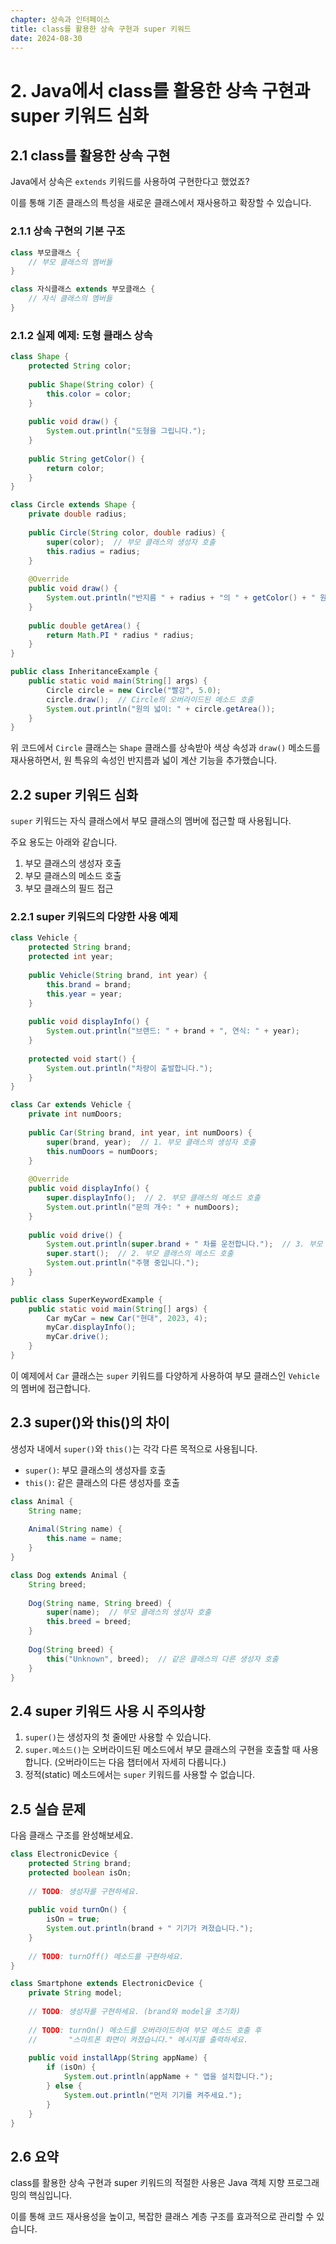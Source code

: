 ```yaml
---
chapter: 상속과 인터페이스
title: class를 활용한 상속 구현과 super 키워드
date: 2024-08-30
---
```


# 2. Java에서 class를 활용한 상속 구현과 super 키워드 심화

## 2.1 class를 활용한 상속 구현

Java에서 상속은 `extends` 키워드를 사용하여 구현한다고 했었죠?

이를 통해 기존 클래스의 특성을 새로운 클래스에서 재사용하고 확장할 수 있습니다.

### 2.1.1 상속 구현의 기본 구조

```java
class 부모클래스 {
    // 부모 클래스의 멤버들
}

class 자식클래스 extends 부모클래스 {
    // 자식 클래스의 멤버들
}
```

### 2.1.2 실제 예제: 도형 클래스 상속

```java
class Shape {
    protected String color;
    
    public Shape(String color) {
        this.color = color;
    }
    
    public void draw() {
        System.out.println("도형을 그립니다.");
    }
    
    public String getColor() {
        return color;
    }
}

class Circle extends Shape {
    private double radius;
    
    public Circle(String color, double radius) {
        super(color);  // 부모 클래스의 생성자 호출
        this.radius = radius;
    }
    
    @Override
    public void draw() {
        System.out.println("반지름 " + radius + "의 " + getColor() + " 원을 그립니다.");
    }
    
    public double getArea() {
        return Math.PI * radius * radius;
    }
}

public class InheritanceExample {
    public static void main(String[] args) {
        Circle circle = new Circle("빨강", 5.0);
        circle.draw();  // Circle의 오버라이드된 메소드 호출
        System.out.println("원의 넓이: " + circle.getArea());
    }
}
```

위 코드에서 `Circle` 클래스는 `Shape` 클래스를 상속받아 색상 속성과 `draw()` 메소드를 재사용하면서, 원 특유의 속성인 반지름과 넓이 계산 기능을 추가했습니다.

## 2.2 super 키워드 심화

`super` 키워드는 자식 클래스에서 부모 클래스의 멤버에 접근할 때 사용됩니다. 

주요 용도는 아래와 같습니다.

1. 부모 클래스의 생성자 호출
2. 부모 클래스의 메소드 호출
3. 부모 클래스의 필드 접근

### 2.2.1 super 키워드의 다양한 사용 예제

```java
class Vehicle {
    protected String brand;
    protected int year;
    
    public Vehicle(String brand, int year) {
        this.brand = brand;
        this.year = year;
    }
    
    public void displayInfo() {
        System.out.println("브랜드: " + brand + ", 연식: " + year);
    }
    
    protected void start() {
        System.out.println("차량이 출발합니다.");
    }
}

class Car extends Vehicle {
    private int numDoors;
    
    public Car(String brand, int year, int numDoors) {
        super(brand, year);  // 1. 부모 클래스의 생성자 호출
        this.numDoors = numDoors;
    }
    
    @Override
    public void displayInfo() {
        super.displayInfo();  // 2. 부모 클래스의 메소드 호출
        System.out.println("문의 개수: " + numDoors);
    }
    
    public void drive() {
        System.out.println(super.brand + " 차를 운전합니다.");  // 3. 부모 클래스의 필드 접근
        super.start();  // 2. 부모 클래스의 메소드 호출
        System.out.println("주행 중입니다.");
    }
}

public class SuperKeywordExample {
    public static void main(String[] args) {
        Car myCar = new Car("현대", 2023, 4);
        myCar.displayInfo();
        myCar.drive();
    }
}
```

이 예제에서 `Car` 클래스는 `super` 키워드를 다양하게 사용하여 부모 클래스인 `Vehicle`의 멤버에 접근합니다.

## 2.3 super()와 this()의 차이

생성자 내에서 `super()`와 `this()`는 각각 다른 목적으로 사용됩니다.

- `super()`: 부모 클래스의 생성자를 호출
- `this()`: 같은 클래스의 다른 생성자를 호출

```java
class Animal {
    String name;
    
    Animal(String name) {
        this.name = name;
    }
}

class Dog extends Animal {
    String breed;
    
    Dog(String name, String breed) {
        super(name);  // 부모 클래스의 생성자 호출
        this.breed = breed;
    }
    
    Dog(String breed) {
        this("Unknown", breed);  // 같은 클래스의 다른 생성자 호출
    }
}
```

## 2.4 super 키워드 사용 시 주의사항

1. `super()`는 생성자의 첫 줄에만 사용할 수 있습니다.
2. `super.메소드()`는 오버라이드된 메소드에서 부모 클래스의 구현을 호출할 때 사용합니다. (오버라이드는 다음 챕터에서 자세히 다룹니다.)
3. 정적(static) 메소드에서는 `super` 키워드를 사용할 수 없습니다.

## 2.5 실습 문제

다음 클래스 구조를 완성해보세요.

```java
class ElectronicDevice {
    protected String brand;
    protected boolean isOn;
    
    // TODO: 생성자를 구현하세요.
    
    public void turnOn() {
        isOn = true;
        System.out.println(brand + " 기기가 켜졌습니다.");
    }
    
    // TODO: turnOff() 메소드를 구현하세요.
}

class Smartphone extends ElectronicDevice {
    private String model;
    
    // TODO: 생성자를 구현하세요. (brand와 model을 초기화)
    
    // TODO: turnOn() 메소드를 오버라이드하여 부모 메소드 호출 후
    //       "스마트폰 화면이 켜졌습니다." 메시지를 출력하세요.
    
    public void installApp(String appName) {
        if (isOn) {
            System.out.println(appName + " 앱을 설치합니다.");
        } else {
            System.out.println("먼저 기기를 켜주세요.");
        }
    }
}
```


## 2.6 요약

class를 활용한 상속 구현과 super 키워드의 적절한 사용은 Java 객체 지향 프로그래밍의 핵심입니다. 

이를 통해 코드 재사용성을 높이고, 복잡한 클래스 계층 구조를 효과적으로 관리할 수 있습니다.